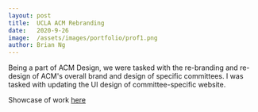 ```yaml
---
layout: post
title:  UCLA ACM Rebranding
date:   2020-9-26
image:  /assets/images/portfolio/prof1.png
author: Brian Ng
---
```


Being a part of ACM Design, we were tasked with the re-branding and re-design of ACM's overall brand and design of specific committees. I was tasked with updating the UI design of committee-specific website.

Showcase of work [here]("https://edwardminchin.github.io/")